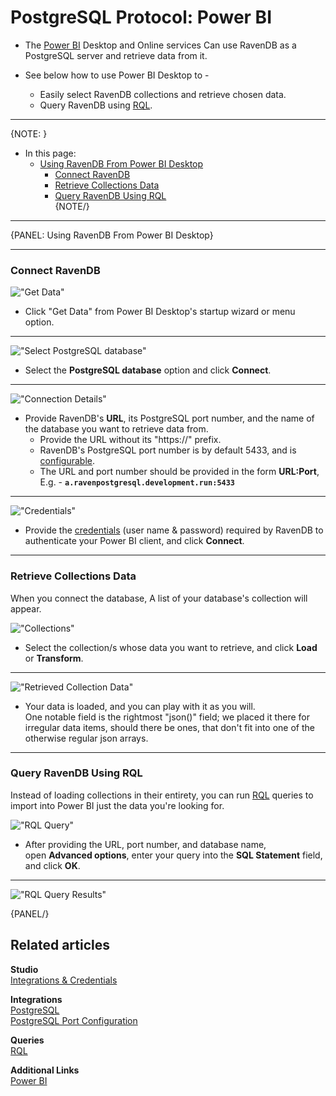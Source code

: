 ﻿# PostgreSQL Protocol: Power BI

* The [Power BI](https://en.wikipedia.org/wiki/Microsoft_Power_BI) Desktop and 
  Online services Can use RavenDB as a PostgreSQL server and retrieve data from it.  

* See below how to use Power BI Desktop to -  
   * Easily select RavenDB collections and retrieve chosen data.  
   * Query RavenDB using [RQL](../../indexes/querying/what-is-rql).  

---

{NOTE: }

* In this page:  
  * [Using RavenDB From Power BI Desktop](../../integrations/postgresql-protocol/power-bi#using-ravendb-from-power-bi-desktop)  
     * [Connect RavenDB](../../integrations/postgresql-protocol/power-bi#connect-ravendb)  
     * [Retrieve Collections Data](../../integrations/postgresql-protocol/power-bi#retrieve-collections-data)  
     * [Query RavenDB Using RQL](../../integrations/postgresql-protocol/power-bi#query-ravendb-using-rql)  
{NOTE/}

---

{PANEL: Using RavenDB From Power BI Desktop}

---

### Connect RavenDB

!["Get Data"](images/get-data-button.png "Get Data")

* Click "Get Data" from Power BI Desktop's startup wizard or menu option.  

---

!["Select PostgreSQL database"](images/select-postgresql-database.png "Select PostgreSQL database")

* Select the **PostgreSQL database** option and click **Connect**.  

---

!["Connection Details"](images/connection-details.png "Connection Details")

* Provide RavenDB's **URL**, its PostgreSQL port number, and the name of the database you 
  want to retrieve data from.  
   * Provide the URL without its "https://" prefix.  
   * RavenDB's PostgreSQL port number is by default 5433, and is [configurable](../../integrations/postgresql-protocol/overview#postgresql-port).  
   * The URL and port number should be provided in the form **URL:Port**,  
     E.g. - **`a.ravenpostgresql.development.run:5433`**  

---

!["Credentials"](images/credentials.png "Credentials")

* Provide the [credentials](../../studio/database/settings/integrations) (user name & password) 
  required by RavenDB to authenticate your Power BI client, and click **Connect**.  

---

### Retrieve Collections Data

When you connect the database, A list of your database's collection will appear.  

!["Collections"](images/collections.png "Collections")

* Select the collection/s whose data you want to retrieve, and click **Load** or **Transform**.  

---

!["Retrieved Collection Data"](images/retrieved-collection-data.png "Retrieved Collection Data")

* Your data is loaded, and you can play with it as you will.  
  One notable field is the rightmost "json()" field; we placed 
  it there for irregular data items, should there be ones, that 
  don't fit into one of the otherwise regular json arrays.  

---

### Query RavenDB Using RQL

Instead of loading collections in their entirety, you can run [RQL](../../indexes/querying/what-is-rql) queries 
to import into Power BI just the data you're looking for.  

!["RQL Query"](images/rql-query.png "RQL Query")

* After providing the URL, port number, and database name,  
  open **Advanced options**, enter your query into the **SQL Statement** field, 
  and click **OK**.  

---

!["RQL Query Results"](images/rql-query-results.png "RQL Query Results")


{PANEL/}

## Related articles

**Studio**  
[Integrations & Credentials](../../studio/database/settings/integrations)  

**Integrations**  
[PostgreSQL](../../integrations/postgresql-protocol/overview)  
[PostgreSQL Port Configuration](../../integrations/postgresql-protocol/overview#postgresql-port)  

**Queries**  
[RQL](../../indexes/querying/what-is-rql)  

**Additional Links**  
[Power BI](https://en.wikipedia.org/wiki/Microsoft_Power_BI)  



